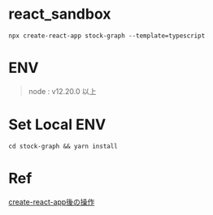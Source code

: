 # react_sandbox

```
npx create-react-app stock-graph --template=typescript
```

# ENV
> node : v12.20.0 以上 

# Set Local ENV
```angular2html
cd stock-graph && yarn install
```

# Ref
[create-react-app後の操作](https://qiita.com/himorishige/items/fb4e6a97f8c172a93c34)